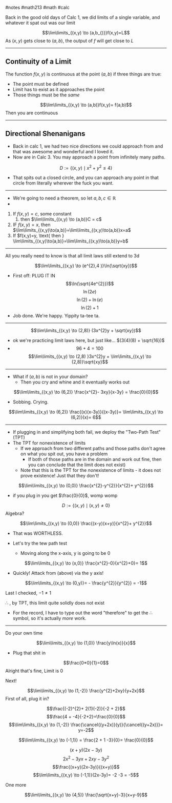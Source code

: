 #notes #math213 #math #calc

Back in the good old days of Calc 1, we did limits of a single variable, and whatever it spat out was our limit


$$\lim\limits_{(x,y) \to (a,b_{)}}f(x,y)=L$$
As $(x,y)$ gets close to $(a,b)$, the output of $f$ will get close to $L$

----
## Continuity of a Limit

The function $f(x,y)$ is continuous at the point $(a,b)$ if three things are true:
- The point must be defined
- Limit has to exist as it approaches the point
- Those things must be the *same*

$$\lim\limits_{(x,y) \to (a,b)}f(x,y)= f(a,b)$$
Then you are continuous 

----

## Directional Shenanigans
- Back in calc 1, we had two nice directions we could approach from and that was awesome and wonderful and I loved it.
- Now are in Calc 3. You may approach a point from infinitely many paths.

$$D := \{(x,y) \mid x^{2}+ y^{2}\leq 4\}$$
- That spits out a closed circle, and you can approach any point in that circle from literally wherever the fuck you want.

----
- We're going to need a theorem, so let $a,b,c \in \mathbb{R}$
-

1. If $f(x,y) =c$, some constant
	1. then $\lim\limits_{(x,y) \to (a,b)}C = c$
2. IF $f(x,y)= x$, then $\lim\limits_{(x,y)\to(a,b)}=\lim\limits_{(x,y)\to(a,b)}x=a$
3. If $f(x,y)=y, \text{ then } \lim\limits_{(x,y)\to(a,b)}=\lim\limits_{(x,y)\to(a,b)}y=b$

---


All you really need to know is that all limit laws still extend to 3d

$$\lim\limits_{(x,y) \to (e^{2},4 )}\ln(\sqrt{xy})$$

- First off: PLUG IT IN
$$\ln(\sqrt{4e^{2}})$$
$$\ln(2e)$$
$$\ln(2) + \ln(e)$$
$$\ln(2) + 1$$
- Job done. We're happy. Yippity ta-tee ta.

----

$$\lim\limits_{(x,y) \to (2,8)} (3x^{2}y + \sqrt{xy})$$
- ok we're practicing limit laws here, but just like... $(3(4)(8) + \sqrt{16})$
- $$96 + 4 = 100$$
$$\lim\limits_{(x,y) \to (2,8) }3x^{2}y + \lim\limits_{(x,y) \to (2,8)}\sqrt{xy}$$

----

- What if $(a,b)$ is not in your domain?
	- Then you cry and whine and it eventually works out

$$\lim\limits_{(x,y) \to (6,2)} \frac{x^{2}- 3xy}{x-3y} = \frac{0}{0}$$
- Sobbing. Crying.

$$\lim\limits_{(x,y) \to (6,2)} \frac{(x)(x-3y)}{(x-3y)}= \lim\limits_{(x,y) \to (6,2)}(x)= 6$$


---

- If plugging in and simplifying both fail, we deploy the "Two-Path Test" (TPT)
- The TPT for nonexistence of limits
	- If we approach from two different paths and those paths don't agree on what you spit out, you have a problem
		- If both of those paths are in the domain and work out fine, then you can conclude that the limit does not exist)
	- Note that this is the TPT for the *non*existence of limits - it does not prove existence! Just that they don't!

$$\lim\limits_{(x,y) \to (0,0)} \frac{x^{2}-y^{2}}{x^{2}+ y^{2}}$$
- if you plug in you get $\frac{0}{0}$, womp womp

$$D:= \{(x,y) \mid (x,y) \neq 0\}$$
Algebra?

$$\lim\limits_{(x,y) \to (0,0)} \frac{(x-y)(x+y)}{x^{2}+ y^{2}}$$
- That was WORTHLESS.

- Let's try the tew path test
	- Moving along the x-axis, y is going to be 0

$$\lim\limits_{(x,y) \to (x,0)} \frac{x^{2}-0}{x^{2}+0}= 1$$
- Quickly! Attack from (above) via the y axis!

$$\lim\limits_{(x,y) \to (0,y)}= - \frac{y^{2}}{y^{2}} = -1$$

Last I checked, $-1 \neq 1$

$\therefore$ , by TPT, this limit quite solidly does not exist 
- For the record, I have to type out the word "therefore" to get the $\therefore$ symbol, so it's actually *more* work.

----

Do your own time


$$\lim\limits_{(x,y) \to (1,0)} \frac{y\ln(x)}{x}$$
- Plug that shit in

$$\frac{0*0}{1}=0$$
Alright that's fine, Limit is 0

Next!

$$\lim\limits_{(x,y) \to (1,-2)} \frac{y^{2}+2xy}{y+2x}$$
First of all, plug it in?

$$\frac{(-2)^{2}+ 2(1)(-2)}{-2 + 2}$$
$$\frac{4 + -4}{-2+2}=\frac{0}{0}$$
$$\lim\limits_{(x,y) \to (1,-2)} \frac{\cancel{(y+2x)}(y)}{\cancel{(y+2x)}}= y=-2$$

$$\lim\limits_{(x,y) \to (-1,1)} = \frac{2 + 1 -3}{0}= \frac{0}{0}$$

$$(x+y)(2x-3y)$$
$$2x^{2}-3yx +2xy -3y^{2}$$
$$\frac{(x+y)(2x-3y)}{(x+y)}$$
$$\lim\limits_{(x,y) \to (-1,1)}(2x-3y)= -2 -3 = -5$$

One more

$$\lim\limits_{(x,y) \to (4,5)} \frac{\sqrt{x+y}-3}{x+y-9}$$




